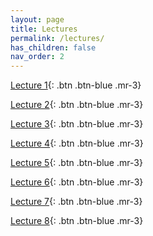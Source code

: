 ```yaml
---
layout: page
title: Lectures
permalink: /lectures/
has_children: false
nav_order: 2
---
```


[Lecture 1](https://raw.githubusercontent.com/bayreuth-politics/CI24/main/docs/lectures/CI_24_Slides_Bayreuth_week1.pdf){: .btn .btn-blue .mr-3}

[Lecture 2](https://raw.githubusercontent.com/bayreuth-politics/CI24/main/docs/lectures/CI_24_Slides_week2.pdf){: .btn .btn-blue .mr-3}

[Lecture 3](https://raw.githubusercontent.com/bayreuth-politics/CI24/main/docs/lectures/CI_24_Slides_Bayreuth_week3.pdf){: .btn .btn-blue .mr-3}

[Lecture 4](https://raw.githubusercontent.com/bayreuth-politics/CI24/main/docs/lectures/CI_24_Slides_Bayreuth_week4.pdf){: .btn .btn-blue .mr-3}

[Lecture 5](https://raw.githubusercontent.com/bayreuth-politics/CI24/main/docs/lectures/CI_24_Slides_Bayreuth_week5.pdf){: .btn .btn-blue .mr-3}

[Lecture 6](https://raw.githubusercontent.com/bayreuth-politics/CI24/main/docs/lectures/CI_24_Slides_Bayreuth_Week6.pdf){: .btn .btn-blue .mr-3}

[Lecture 7](https://raw.githubusercontent.com/bayreuth-politics/CI24/main/docs/lectures/CI_24_Slides_Bayreuth_Week7.pdf){: .btn .btn-blue .mr-3}

[Lecture 8](https://raw.githubusercontent.com/bayreuth-politics/CI24/main/docs/lectures/CI_24_Slides_week7.pdf){: .btn .btn-blue .mr-3}





